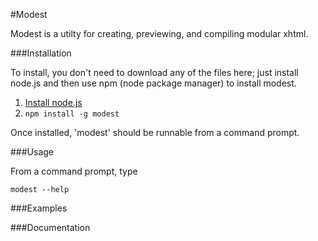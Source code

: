 #Modest

Modest is a utilty for creating, previewing, and compiling modular xhtml.

###Installation

To install, you don't need to download any of the files here; just install node.js and then use npm (node package manager) to install modest.

1. [Install node.js](http://nodejs.org/#download)
2. ``npm install -g modest``

Once installed, 'modest' should be runnable from a command prompt.

###Usage

From a command prompt, type

    modest --help

###Examples

###Documentation